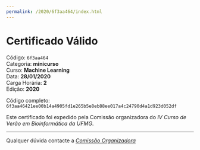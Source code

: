 ```yaml
---
permalink: /2020/6f3aa464/index.html
---
```


# Certificado Válido

Código: `6f3aa464`<br>
Categoria: **minicurso**<br>
Curso: **Machine Learning**<br>
Data: **28/01/2020**<br>
Carga Horária: **2**<br>
Edição: **2020**<br>


Código completo: `6f3aa46421ee00b14a4905fd1e265b5e8eb88ee017a4c24790d4a1d923d052df`


Este certificado foi expedido pela Comissão organizadora do *IV Curso de Verão em Bioinformática da UFMG*.

----

Qualquer dúvida contacte a [_Comissão Organizadora_](<mailto:cursobioinfoufmg@gmail.com$subject=[Certificados]>)

